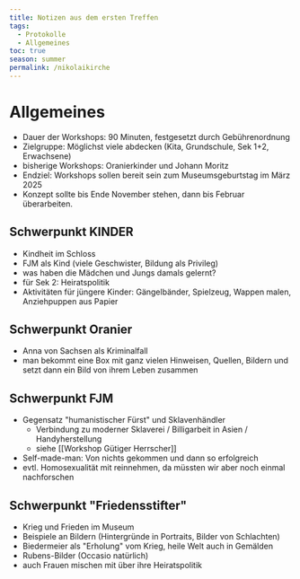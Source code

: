 ```yaml
---
title: Notizen aus dem ersten Treffen
tags:
  - Protokolle
  - Allgemeines
toc: true
season: summer
permalink: /nikolaikirche
---
```

# Allgemeines 

 - Dauer der Workshops: 90 Minuten, festgesetzt durch Gebührenordnung
- Zielgruppe: Möglichst viele abdecken (Kita, Grundschule, Sek 1+2, Erwachsene)
- bisherige Workshops: Oranierkinder und Johann Moritz 
- Endziel: Workshops sollen bereit sein zum Museumsgeburtstag im März 2025 
- Konzept sollte bis Ende November stehen, dann bis Februar überarbeiten.

## Schwerpunkt KINDER 
- Kindheit im Schloss 
- FJM als Kind (viele Geschwister, Bildung als Privileg)
- was haben die Mädchen und Jungs damals gelernt? 
- für Sek 2: Heiratspolitik 
- Aktivitäten für jüngere Kinder: Gängelbänder, Spielzeug, Wappen malen, Anziehpuppen aus Papier 

## Schwerpunkt Oranier 
- Anna von Sachsen als Kriminalfall 
- man bekommt eine Box mit ganz vielen Hinweisen, Quellen, Bildern und setzt dann ein Bild von ihrem Leben zusammen 

## Schwerpunkt FJM 
- Gegensatz "humanistischer Fürst" und Sklavenhändler 
	- Verbindung zu moderner Sklaverei / Billigarbeit in Asien / Handyherstellung
	- siehe [[Workshop Gütiger Herrscher]]
- Self-made-man: Von nichts gekommen und dann so erfolgreich
- evtl. Homosexualität mit reinnehmen, da müssten wir aber noch einmal nachforschen

## Schwerpunkt "Friedensstifter"
- Krieg und Frieden im Museum 
- Beispiele an Bildern (Hintergründe in Portraits, Bilder von Schlachten)
- Biedermeier als "Erholung" vom Krieg, heile Welt auch in Gemälden 
- Rubens-Bilder (Occasio natürlich)
- auch Frauen mischen mit über ihre Heiratspolitik 